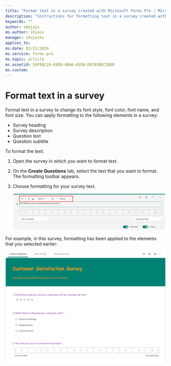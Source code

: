 ```yaml
---
title: "Format text in a survey created with Microsoft Forms Pro | MicrosoftDocs"
description: "Instructions for formatting text in a survey created with Microsoft Forms Pro"
keywords: ""
author: sbmjais
ms.author: shjais
manager: shujoshi
applies_to: 
ms.date: 02/21/2019
ms.service: forms-pro
ms.topic: article
ms.assetid: 55FEBC29-69E8-4046-A1DA-D6701BEC16DD
ms.custom: 
---
```


# Format text in a survey

Format text in a survey to change its font style, font color, font name, and font size. You can apply formatting to the following elements in a survey:

- Survey heading
- Survey description
- Question text
- Question subtitle

To format the text:

1.	Open the survey in which you want to format text.

2.	On the **Create Questions** tab, select the text that you want to format. The formatting toolbar appears.

3. Choose formatting for your survey text.

    ![Apply text formatting](media/text-format.png "Apply text formatting")

<!--note from editor:  Change "all applicable elements" to "the text   -->

For example, in this survey, formatting has been applied to the elements that you selected earlier:

![Formatting applied to a survey](media/survey-text-format.png "Formatting applied to a survey")

